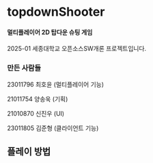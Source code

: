 # topdownShooter

#### 멀티플레이어 2D 탑다운 슈팅 게임



2025-01 세종대학교 오픈소스SW개론 프로젝트입니다.



### 만든 사람들

23011796 최호윤 (멀티플레이어 기능)

21011754 양송욱 (기획)

21010870 신진우 (UI)

23011805 김준형 (클라이언트 기능)


## 플레이 방법
